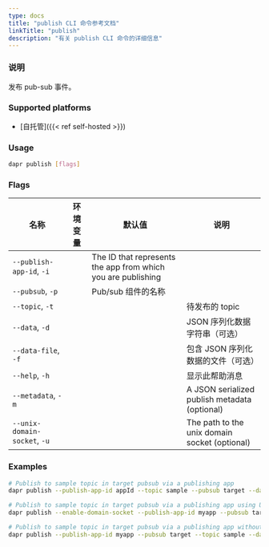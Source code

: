 ```yaml
---
type: docs
title: "publish CLI 命令参考文档"
linkTitle: "publish"
description: "有关 publish CLI 命令的详细信息"
---
```


### 说明

发布 pub-sub 事件。

### Supported platforms

- [自托管]({{< ref self-hosted >}})

### Usage

```bash
dapr publish [flags]
```

### Flags

| 名称                           | 环境变量 | 默认值                                                          | 说明                                            |
| ---------------------------- | ---- | ------------------------------------------------------------ | --------------------------------------------- |
| `--publish-app-id`, `-i`     |      | The ID that represents the app from which you are publishing |                                               |
| `--pubsub`, `-p`             |      | Pub/sub 组件的名称                                                |                                               |
| `--topic`, `-t`              |      |                                                              | 待发布的 topic                                    |
| `--data`, `-d`               |      |                                                              | JSON 序列化数据字符串（可选）                             |
| `--data-file`, `-f`          |      |                                                              | 包含 JSON 序列化数据的文件（可选）                          |
| `--help`, `-h`               |      |                                                              | 显示此帮助消息                                       |
| `--metadata`, `-m`           |      |                                                              | A JSON serialized publish metadata (optional) |
| `--unix-domain-socket`, `-u` |      |                                                              | The path to the unix domain socket (optional) |


### Examples

```bash
# Publish to sample topic in target pubsub via a publishing app
dapr publish --publish-app-id appId --topic sample --pubsub target --data '{"key":"value"}'

# Publish to sample topic in target pubsub via a publishing app using Unix domain socket
dapr publish --enable-domain-socket --publish-app-id myapp --pubsub target --topic sample --data '{"key":"value"}'

# Publish to sample topic in target pubsub via a publishing app without cloud event
dapr publish --publish-app-id myapp --pubsub target --topic sample --data '{"key":"value"}' --metadata '{"rawPayload":"true"}'
```
